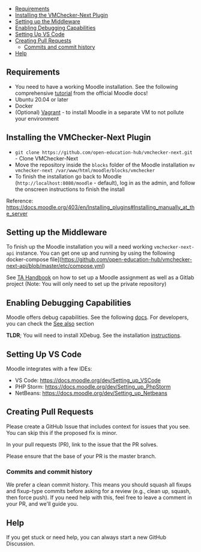 - [Requirements](#requirements)
- [Installing the VMChecker-Next Plugin](#installing-the-vmchecker-next-plugin)
- [Setting up the Middleware](#setting-up-the-middleware)
- [Enabling Debugging Capabilities](#enabling-debugging-capabilities)
- [Setting Up VS Code](#setting-up-vs-code)
- [Creating Pull Requests](#creating-pull-requests)
  - [Commits and commit history](#commits-and-commit-history)
- [Help](#help)

## Requirements
- You need to have a working Moodle installation. See the following comprehensive [tutorial](https://docs.moodle.org/403/en/Installing_Moodle) from the official Moodle docs!
- Ubuntu 20.04 or later
- Docker
- (Optional) [Vagrant](https://www.vagrantup.com/) - to install Moodle in a separate VM to not pollute your environment

## Installing the VMChecker-Next Plugin
- `git clone https://github.com/open-education-hub/vmchecker-next.git` - Clone VMChecker-Next
- Move the repository inside the `blocks` folder of the Moodle installation `mv vmchecker-next /var/www/html/moodle/blocks/vmchecker`
- To finish the installation go back to Moodle (`http://localhost:8080/moodle` - default), log in as the admin, and follow the onscreen instructions to finish the install

Reference: https://docs.moodle.org/403/en/Installing_plugins#Installing_manually_at_the_server

## Setting up the Middleware
To finish up the Moodle installation you will a need working `vmchecker-next-api` instance. You can get one up and running by using the following docker-compose file](https://github.com/open-education-hub/vmchecker-next-api/blob/master/etc/compose.yml)

See [TA Handbook](https://github.com/open-education-hub/vmchecker-next/wiki/Teaching-Assistant-Handbook) on how to set up a Moodle assignment as well as a Gitlab project (Note: You will only need to set up the private repository)

## Enabling Debugging Capabilities

Moodle offers debug capabilities. See the following [docs](https://docs.moodle.org/404/en/Debugging). For developers, you can check the [See also](https://docs.moodle.org/404/en/Debugging#See_also) section

**TLDR**; You will need to install XDebug. See the installation [instructions](https://xdebug.org/docs/install#linux).

## Setting Up VS Code

Moodle integrates with a few IDEs:
- VS Code: https://docs.moodle.org/dev/Setting_up_VSCode
- PHP Storm: https://docs.moodle.org/dev/Setting_up_PhpStorm
- NetBeans: https://docs.moodle.org/dev/Setting_up_Netbeans

## Creating Pull Requests

Please create a GitHub Issue that includes context for issues that you see. You can skip this if the proposed fix is minor.

In your pull requests (PR), link to the issue that the PR solves.

Please ensure that the base of your PR is the master branch.

### Commits and commit history

We prefer a clean commit history. This means you should squash all fixups and fixup-type commits before asking for a review (e.g., clean up, squash, then force push). If you need help with this, feel free to leave a comment in your PR, and we'll guide you.

## Help
If you get stuck or need help, you can always start a new GitHub Discussion.
